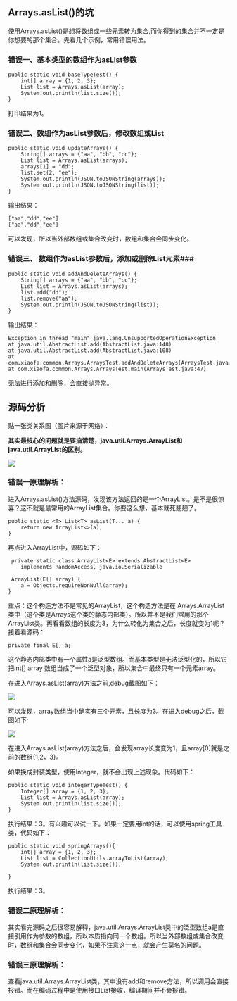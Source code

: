 ## Arrays.asList()的坑 ##
使用Arrays.asList()是想将数组或一些元素转为集合,而你得到的集合并不一定是你想要的那个集合。先看几个示例，常用错误用法。 
### 错误一、基本类型的数组作为asList参数 ###

    public static void baseTypeTest() {
        int[] array = {1, 2, 3};
        List list = Arrays.asList(array);
        System.out.println(list.size());
    }

打印结果为1。

### 错误二、数组作为asList参数后，修改数组或List ###

    public static void updateArrays() {
        String[] arrays = {"aa", "bb", "cc"};
        List list = Arrays.asList(arrays);
        arrays[1] = "dd";
        list.set(2, "ee");
        System.out.println(JSON.toJSONString(arrays));
        System.out.println(JSON.toJSONString(list));
    }

输出结果：  

    ["aa","dd","ee"]
	["aa","dd","ee"]
可以发现，所以当外部数组或集合改变时，数组和集合会同步变化。

### 错误三、 数组作为asList参数后，添加或删除List元素###

    public static void addAndDeleteArrays() {
        String[] arrays = {"aa", "bb", "cc"};
        List list = Arrays.asList(arrays);
        list.add("dd");
        list.remove("aa");
        System.out.println(JSON.toJSONString(list));
    }

输出结果：

    Exception in thread "main" java.lang.UnsupportedOperationException
	at java.util.AbstractList.add(AbstractList.java:148)
	at java.util.AbstractList.add(AbstractList.java:108)
	at com.xiaofa.common.Arrays.ArraysTest.addAndDeleteArrays(ArraysTest.java:35)
	at com.xiaofa.common.Arrays.ArraysTest.main(ArraysTest.java:47)

无法进行添加和删除，会直接抛异常。

## 源码分析 ##
贴一张类关系图（图片来源于网络）：  

**其实最核心的问题就是要搞清楚，java.util.Arrays.ArrayList和java.util.ArrayList的区别。**

![](https://raw.githubusercontent.com/zhaoxiaofa/xiaofa-java-learn/master/pictures/base/arrays-int.jpg)


### 错误一原理解析： ###
进入Arrays.asList()方法源码，发现该方法返回的是一个ArrayList。是不是很惊喜？这不就是最常用的ArrayList集合。你要这么想，基本就死翘翘了。

	public static <T> List<T> asList(T... a) {
        return new ArrayList<>(a);
    }

再点进入ArrayList中，源码如下：

     private static class ArrayList<E> extends AbstractList<E>
        implements RandomAccess, java.io.Serializable

     ArrayList(E[] array) {
        a = Objects.requireNonNull(array);
    }

重点：这个构造方法不是常见的ArrayList，这个构造方法是在 Arrays.ArrayList类中（这个类是Arrays这个类的静态内部类）。所以并不是我们常用的那个ArrayList类。再看看数组的长度为3，为什么转化为集合之后，长度就变为1呢？接着看源码：  

    private final E[] a;

这个静态内部类中有一个属性a是泛型数组。而基本类型是无法泛型化的，所以它把int[] array 数组当成了一个泛型对象，所以集合中最终只有一个元素array。

在进入Arrays.asList(array)方法之前,debug截图如下：  

![](https://raw.githubusercontent.com/zhaoxiaofa/xiaofa-java-learn/master/pictures/base/arrays-first.png)

可以发现，array数组当中确实有三个元素，且长度为3。在进入debug之后，截图如下:

![](https://raw.githubusercontent.com/zhaoxiaofa/xiaofa-java-learn/master/pictures/base/arrays-after.png)

在进入Arrays.asList(array)方法之后，会发现array长度变为1，且array[0]就是之前的数组{1,2，3}。

如果换成封装类型，使用Integer，就不会出现上述现象。代码如下：  

    public static void integerTypeTest() {
        Integer[] array = {1, 2, 3};
        List list = Arrays.asList(array);
        System.out.println(list.size());
    }

执行结果：3。有兴趣可以试一下。如果一定要用int的话，可以使用spring工具类，代码如下：

    public static void springArrays(){
        int[] array = {1, 2, 3};
        List list = CollectionUtils.arrayToList(array);
        System.out.println(list.size());

    }

执行结果：3。


### 错误二原理解析： ###

其实看完源码之后很容易解释，java.util.Arrays.ArrayList类中的泛型数组a是直接引用作为参数的数组，所以本质指向同一个数组。所以当外部数组或集合改变时，数组和集合会同步变化，如果不注意这一点，就会产生莫名的问题。


### 错误三原理解析： ###
查看java.util.Arrays.ArrayList类，其中没有add和remove方法，所以调用会直接报错。而在编码过程中是使用接口List接收，编译期间并不会报错。
